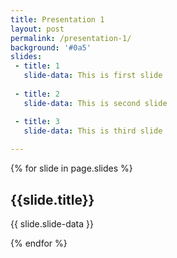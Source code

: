 ```yaml
---
title: Presentation 1
layout: post
permalink: /presentation-1/
background: '#0a5'
slides:
 - title: 1
   slide-data: This is first slide
     
 - title: 2
   slide-data: This is second slide

 - title: 3
   slide-data: This is third slide
  
---
```


{% for slide in page.slides %}
                    
<section data-background="{% if slide.background %}{{slide.background}}{% else %}{{page.background}}{% endif %}"><h1>{{slide.title}}</h1>{{ slide.slide-data }}</section>
                    
{% endfor %}
    
